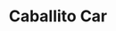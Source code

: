 ---
title: "Caballito Car"
url: /ciudad-autonoma-de-buenos-aires/caballito-car/
shop: Autowerkstatt
---